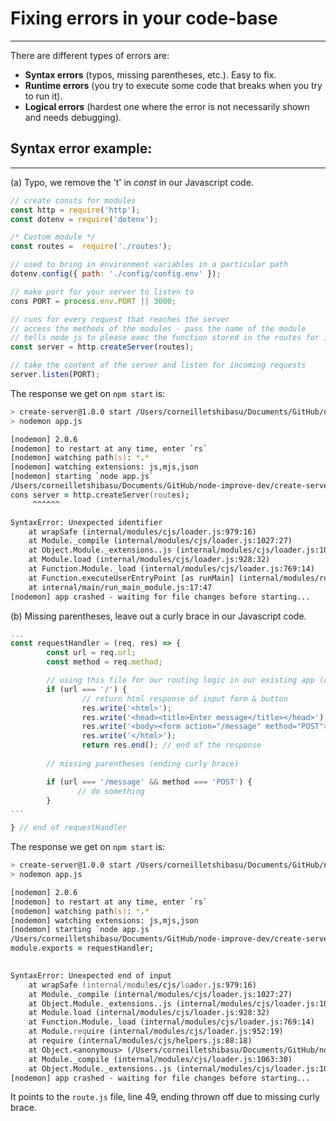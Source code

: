 # Fixing errors in your code-base
- - - -  - - - - - - - - - - - - - - 

There are different types of errors are:

* **Syntax errors** (typos, missing parentheses, etc.). Easy to fix.
* **Runtime errors** (you try to execute some code that breaks when you try to run it).
* **Logical errors** (hardest one where the error is not necessarily shown and needs debugging).

## Syntax error example:
- - - - - - - - - - - - - - -

(a) Typo, we remove the 't' in _const_ in our Javascript code.

```javascript
// create consts for modules
const http = require('http');
const dotenv = require('dotenv');

/* Custom module */
const routes =  require('./routes');

// used to bring in environment variables in a particular path
dotenv.config({ path: './config/config.env' });

// make port for your server to listen to
cons PORT = process.env.PORT || 3000;

// runs for every request that reaches the server
// access the methods of the modules - pass the name of the module
// tells node js to please exec the function stored in the routes for incoming requests
const server = http.createServer(routes);

// take the content of the server and listen for incoming requests
server.listen(PORT);
``` 
The response we get on ``` npm start ``` is:

```zsh
> create-server@1.0.0 start /Users/corneilletshibasu/Documents/GitHub/node-improve-dev/create-server
> nodemon app.js

[nodemon] 2.0.6
[nodemon] to restart at any time, enter `rs`
[nodemon] watching path(s): *.*
[nodemon] watching extensions: js,mjs,json
[nodemon] starting `node app.js`
/Users/corneilletshibasu/Documents/GitHub/node-improve-dev/create-server/app.js:17
cons server = http.createServer(routes);
     ^^^^^^

SyntaxError: Unexpected identifier
    at wrapSafe (internal/modules/cjs/loader.js:979:16)
    at Module._compile (internal/modules/cjs/loader.js:1027:27)
    at Object.Module._extensions..js (internal/modules/cjs/loader.js:1092:10)
    at Module.load (internal/modules/cjs/loader.js:928:32)
    at Function.Module._load (internal/modules/cjs/loader.js:769:14)
    at Function.executeUserEntryPoint [as runMain] (internal/modules/run_main.js:72:12)
    at internal/main/run_main_module.js:17:47
[nodemon] app crashed - waiting for file changes before starting...
```
(b) Missing parentheses, leave out a curly brace in our Javascript code.

```javascript
...
const requestHandler = (req, res) => {
        const url = req.url;
        const method = req.method;

        // using this file for our routing logic in our existing app (app.js)
        if (url === '/') {
                // return html response of input form & button
                res.write('<html>');
                res.write('<head><title>Enter message</title></head>');
                res.write('<body><form action="/message" method="POST"><input type="text" name="message"><button type="submit">Send</button></form></body>');
                res.write('</html>');
                return res.end(); // end of the response
        
        // missing parentheses (ending curly brace)

        if (url === '/message' && method === 'POST') {
               // do something
        }
...

} // end of requestHandler
```
The response we get on ``` npm start ``` is:

```zsh
> create-server@1.0.0 start /Users/corneilletshibasu/Documents/GitHub/node-improve-dev/create-server
> nodemon app.js

[nodemon] 2.0.6
[nodemon] to restart at any time, enter `rs`
[nodemon] watching path(s): *.*
[nodemon] watching extensions: js,mjs,json
[nodemon] starting `node app.js`
/Users/corneilletshibasu/Documents/GitHub/node-improve-dev/create-server/routes.js:49
module.exports = requestHandler;
                                

SyntaxError: Unexpected end of input
    at wrapSafe (internal/modules/cjs/loader.js:979:16)
    at Module._compile (internal/modules/cjs/loader.js:1027:27)
    at Object.Module._extensions..js (internal/modules/cjs/loader.js:1092:10)
    at Module.load (internal/modules/cjs/loader.js:928:32)
    at Function.Module._load (internal/modules/cjs/loader.js:769:14)
    at Module.require (internal/modules/cjs/loader.js:952:19)
    at require (internal/modules/cjs/helpers.js:88:18)
    at Object.<anonymous> (/Users/corneilletshibasu/Documents/GitHub/node-improve-dev/create-server/app.js:6:17)
    at Module._compile (internal/modules/cjs/loader.js:1063:30)
    at Object.Module._extensions..js (internal/modules/cjs/loader.js:1092:10)
[nodemon] app crashed - waiting for file changes before starting...
```
It points to the ``` route.js ``` file, line 49, ending thrown off due to missing curly brace.